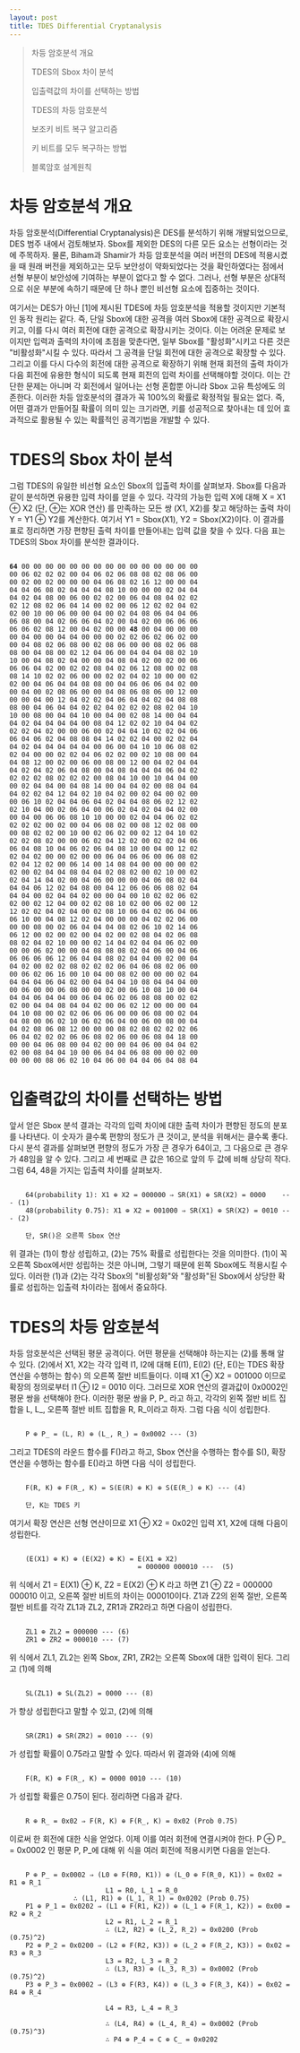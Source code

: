 ```yaml
---
layout: post
title: TDES Differential Cryptanalysis
---
```


> 차등 암호분석 개요
>
> TDES의 Sbox 차이 분석
>
> 입출력값의 차이를 선택하는 방법
>
> TDES의 차등 암호분석
>
> 보조키 비트 복구 알고리즘
>
> 키 비트를 모두 복구하는 방법
>
> 블록암호 설계원칙

# 차등 암호분석 개요
 차등 암호분석(Differential Cryptanalysis)은 DES를 분석하기 위해
개발되었으므로, DES 범주 내에서 검토해보자. Sbox를 제외한 DES의 다른 모든
요소는 선형이라는 것에 주목하자. 물론, Biham과 Shamir가 차등 암호분석을
여러 버전의 DES에 적용시켰을 때 원래 버전을 제외하고는 모두 보안성이
약화되었다는 것을 확인하였다는 점에서 선형 부분이 보안성에 기여하는 부분이
없다고 할 수 없다. 그러나, 선형 부분은 상대적으로 쉬운 부분에 속하기 때문에
단 하나 뿐인 비선형 요소에 집중하는 것이다.

 여기서는 DES가 아닌 [1]에 제시된 TDES에 차등 암호분석을 적용할 것이지만 기본적인 동작
원리는 같다. 즉, 단일 Sbox에 대한 공격을 여러 Sbox에 대한 공격으로
확장시키고, 이를 다시 여러 회전에 대한 공격으로 확장시키는 것이다. 이는 어려운
문제로 보이지만 입력과 출력의 차이에 초점을 맞춘다면, 일부 Sbox를
"활성화"시키고 다른 것은 "비활성화"시킬 수 있다. 따라서 그 공격을 단일
회전에 대한 공격으로 확장할 수 있다. 그리고 이를 다시 다수의 회전에 대한
공격으로 확장하기 위해 현재 회전의 출력 차이가 다음 회전에 유용한 형식이
되도록 현재 회전의 입력 차이를 선택해야할 것이다. 이는 간단한 문제는 아니며
각 회전에서 일어나는 선형 혼합뿐 아니라 Sbox 고유 특성에도 의존한다.
 이러한 차등 암호분석의 결과가 꼭 100%의 확률로 확정적일 필요는 없다. 즉,
어떤 결과가 만들어질 확률이 의미 있는 크기라면, 키를 성공적으로 찾아내는 데
있어 효과적으로 활용될 수 있는 확률적인 공격기법을 개발할 수 있다.

# TDES의 Sbox 차이 분석
 그럼 TDES의 유일한 비선형 요소인 Sbox의 입출력 차이를 살펴보자. Sbox를
다음과 같이 분석하면 유용한 입력 차이를 얻을 수 있다. 각각의 가능한 입력 X에
대해
X = X1 &oplus; X2 (단, &oplus;는 XOR 연산)
를 만족하는 모든 쌍 (X1, X2)를 찾고
해당하는 출력 차이 Y = Y1 &oplus; Y2를 계산한다. 여기서
Y1 = Sbox(X1), Y2 = Sbox(X2)이다. 이 결과를 표로 정리하면 가장 편향된 출력
차이를 만들어내는 입력 값을 찾을 수 있다. 다음 표는 TDES의 Sbox 차이를 분석한
결과이다.

<pre><code>
<strong>64</strong> 00 00 00 00 00 00 00 00 00 00 00 00 00 00 00
00 06 02 02 02 00 04 06 02 06 08 08 02 08 06 00
00 02 00 02 00 00 00 04 06 08 02 16 12 00 00 04
04 04 06 08 02 04 04 04 08 10 00 00 00 02 04 04
04 02 04 08 00 06 00 02 02 00 06 04 08 04 02 02
02 12 08 02 06 04 14 00 02 00 06 12 02 02 04 02
02 00 10 00 06 00 00 04 00 02 04 08 06 04 04 06
06 08 00 04 02 06 06 04 02 00 04 02 00 06 06 06
06 06 02 08 12 00 04 02 00 00 <strong>48</strong> 00 04 00 00 00
00 04 00 00 04 04 00 00 00 02 02 06 02 06 02 00
00 04 08 02 06 08 00 02 08 06 00 00 08 02 06 08
08 00 04 08 00 02 12 04 06 00 04 04 04 08 02 10
10 00 04 08 02 04 00 00 04 08 04 02 00 02 00 06
06 06 04 02 00 02 02 08 04 02 06 12 08 00 02 08
08 14 10 02 02 06 00 00 02 02 04 02 10 00 00 02
02 00 04 06 04 04 08 08 00 04 06 06 06 04 02 00
00 04 00 02 08 06 00 00 04 08 06 08 06 00 12 00
00 00 04 00 12 04 02 02 04 06 04 04 02 04 08 08
08 00 04 06 04 04 02 02 04 02 02 02 08 02 04 10
10 00 08 00 04 04 10 00 04 00 02 08 14 00 04 04
04 02 04 04 04 04 00 08 04 12 02 02 10 04 04 02
02 02 04 02 00 00 06 00 02 04 04 10 02 02 04 06
06 04 06 02 04 08 08 04 14 02 02 04 00 02 02 04
04 02 04 04 04 04 04 00 06 00 04 10 10 06 08 02
02 04 00 00 02 02 04 06 02 02 00 02 10 08 00 04
04 08 12 00 02 00 06 00 08 00 12 00 04 02 04 04
04 02 04 02 06 04 08 00 04 08 04 04 04 06 04 02
02 02 02 08 02 02 02 00 08 04 10 00 10 04 04 00
00 02 04 04 00 04 08 14 00 04 04 02 00 08 04 04
04 02 02 04 12 04 02 10 04 02 00 02 04 00 02 00
00 06 10 02 04 04 06 04 02 04 04 08 06 02 12 02
02 10 04 00 02 06 04 00 06 02 04 02 04 04 02 00
00 04 00 06 06 08 10 10 00 00 02 04 04 06 02 02
02 02 02 00 02 00 04 06 08 02 00 08 12 02 08 00
00 08 02 02 00 10 00 02 06 02 00 02 12 04 10 02
02 02 08 02 00 00 06 02 04 12 02 00 02 02 04 06
06 04 08 10 04 06 02 06 04 08 10 00 04 00 12 02
02 04 02 00 00 02 00 00 06 04 06 06 00 06 08 02
02 04 12 02 00 06 14 00 14 08 04 00 00 00 00 02
02 00 02 04 04 08 04 04 02 08 02 00 02 10 00 02
02 04 14 04 02 00 04 06 00 00 00 04 06 08 02 04
04 04 06 12 02 04 08 00 04 12 06 06 06 08 02 04
04 04 00 02 04 04 02 00 00 04 00 10 02 02 06 02
02 00 02 12 04 00 02 02 08 10 02 00 06 02 00 12
12 02 02 04 02 04 00 02 08 10 06 04 02 06 04 06
06 10 00 04 08 12 02 04 00 00 00 04 02 02 06 00
00 00 08 00 02 06 04 04 04 08 02 06 10 02 14 06
06 12 00 02 00 02 00 04 02 00 02 08 04 02 06 08
08 02 04 02 10 00 00 02 14 04 02 04 04 06 02 00
00 00 06 02 00 00 04 08 08 08 02 04 06 00 04 06
06 06 06 06 12 06 04 04 08 02 04 04 00 02 00 04
04 02 00 02 02 08 02 02 02 06 04 06 08 02 06 00
00 06 02 06 16 00 10 04 00 08 02 00 00 00 02 04
04 04 04 06 04 02 00 04 04 04 10 08 04 04 04 00
00 06 00 00 06 08 00 00 02 00 06 10 08 10 00 04
04 04 06 04 04 00 06 04 06 02 06 08 08 00 02 02
02 00 04 04 08 04 04 02 00 06 02 12 00 00 00 04
04 10 08 00 02 02 06 06 06 00 00 06 08 00 02 04
04 08 00 06 02 10 06 02 06 04 00 06 00 08 00 04
04 02 08 06 08 12 00 00 00 08 02 08 02 02 02 06
06 04 02 02 02 06 06 08 02 06 00 06 08 04 18 00
00 00 04 06 08 00 04 02 00 00 04 06 00 04 04 02
02 00 08 04 04 10 00 06 04 04 06 08 00 00 02 00
00 00 00 08 06 02 10 04 06 00 04 04 06 04 08 04
</code></pre>

# 입출력값의 차이를 선택하는 방법
 앞서 얻은 Sbox 분석 결과는 각각의 입력 차이에 대한 출력 차이가 편향된 정도의
분포를 나타낸다. 이 숫자가 클수록 편향의 정도가 큰 것이고, 분석을 위해서는 클수록
좋다. 다시 분석 결과를 살펴보면 편향의 정도가 가장 큰 경우가 64이고, 그 다음으로
큰 경우가 48임을 알 수 있다. 그리고 세 번째로 큰 값은 16으로 앞의 두 값에 비해
상당히 작다. 그럼 64, 48을 가지는 입출력 차이를 살펴보자.

<pre><code>
	64(probability 1): X1 &oplus; X2 = 000000 &rArr; SR(X1) &oplus; SR(X2) = 0000    --- (1)
	48(probability 0.75): X1 &oplus; X2 = 001000 &rArr; SR(X1) &oplus; SR(X2) = 0010 --- (2)

	단, SR()은 오른쪽 Sbox 연산
</code></pre>

위 결과는 (1)이 항상 성립하고, (2)는 75% 확률로 성립한다는 것을 의미한다.
(1)이 꼭 오른쪽 Sbox에서만 성립하는 것은 아니며, 그렇기 때문에 왼쪽 Sbox에도
적용시킬 수 있다. 이러한 (1)과 (2)는 각각 Sbox의 "비활성화"와 "활성화"된
Sbox에서 상당한 확률로 성립하는 입출력 차이라는 점에서 중요하다.

# TDES의 차등 암호분석
 차등 암호분석은 선택된 평문 공격이다. 어떤 평문을 선택해야 하는지는 (2)를 통해
알 수 있다. (2)에서 X1, X2는 각각 입력 I1, I2에 대해 E(I1), E(I2) (단, E()는
TDES 확장 연산을 수행하는 함수) 의 오른쪽 절반 비트들이다. 이때
	X1 &oplus; X2 = 001000
이므로 확장의 정의로부터
	I1 &oplus; I2 = 0010
이다. 그러므로 XOR 연산의 결과값이 0x0002인 평문 쌍을 선택해야 한다. 이러한
평문 쌍을 P, P_ 라고 하고, 각각의 왼쪽 절반 비트 집합을 L, L_, 오른쪽 절반 비트 집합을 R, R_이라고 하자. 그럼 다음 식이 성립한다.

<pre><code>
	P &oplus; P_ = (L, R) &oplus; (L_, R_) = 0x0002 --- (3)
</code></pre>

그리고 TDES의 라운드 함수를 F()라고 하고, Sbox 연산을 수행하는 함수를 S(),
확장 연산을 수행하는 함수를 E()라고 하면 다음 식이 성립한다.

<pre><code>
	F(R, K) &oplus; F(R_, K) = S(E(R) &oplus; K) &oplus; S(E(R_) &oplus; K) --- (4)

	단, K는 TDES 키
</code></pre>

여기서 확장 연산은 선형 연산이므로 X1 &oplus; X2 = 0x02인 입력 X1, X2에 대해 다음이
성립한다.

<pre><code>
	(E(X1) &oplus; K) &oplus; (E(X2) &oplus; K) = E(X1 &oplus; X2)
								= 000000 000010 ---  (5)
</code></pre>

위 식에서
Z1 = E(X1) &oplus; K, Z2 = E(X2) &oplus; K
라고 하면
Z1 &oplus; Z2 = 000000 000010
이고, 오른쪽 절반 비트의 차이는 000010이다. Z1과 Z2의
왼쪽 절반, 오른쪽 절반 비트를 각각 ZL1과 ZL2, ZR1과 ZR2라고 하면 다음이
성립한다.

<pre><code>
	ZL1 &oplus; ZL2 = 000000 --- (6)
	ZR1 &oplus; ZR2 = 000010 --- (7)
</code></pre>

위 식에서 ZL1, ZL2는 왼쪽 Sbox, ZR1, ZR2는 오른쪽 Sbox에 대한 입력이 된다.
그리고 (1)에 의해

<pre><code>
	SL(ZL1) &oplus; SL(ZL2) = 0000 --- (8)
</code></pre>

가 항상 성립한다고 말할 수 있고, (2)에 의해

<pre><code>
	SR(ZR1) &oplus; SR(ZR2) = 0010 --- (9)
</code></pre>

가 성립할 확률이 0.75라고 말할 수 있다. 따라서 위 결과와 (4)에 의해

<pre><code>
	F(R, K) &oplus; F(R_, K) = 0000 0010 --- (10)
</code></pre>

가 성립할 확률은 0.75이 된다. 정리하면 다음과 같다.

<pre><code>
	R &oplus; R_ = 0x02 &rArr; F(R, K) &oplus; F(R_, K) = 0x02 (Prob 0.75)
</code></pre>

이로써 한 회전에 대한 식을 얻었다. 이제 이를 여러 회전에 연결시켜야 한다.
P &oplus; P_ = 0x0002
인 평문 P, P_에 대해 위 식을 여러 회전에 적용시키면 다음을 얻는다.

<pre><code>
	P &oplus; P_ = 0x0002 &rArr; (L0 &oplus; F(R0, K1)) &oplus; (L_0 &oplus; F(R_0, K1)) = 0x02 = R1 &oplus; R_1
		                L1 = R0, L_1 = R_0
			    &there4; (L1, R1) &oplus; (L_1, R_1) = 0x0202 (Prob 0.75)
	P1 &oplus; P_1 = 0x0202 &rArr; (L1 &oplus; F(R1, K2)) &oplus; (L_1 &oplus; F(R_1, K2)) = 0x00 = R2 &oplus; R_2
		                L2 = R1, L_2 = R_1
		                &there4; (L2, R2) &oplus; (L_2, R_2) = 0x0200 (Prob (0.75)^2)
	P2 &oplus; P_2 = 0x0200 &rArr; (L2 &oplus; F(R2, K3)) &oplus; (L_2 &oplus; F(R_2, K3)) = 0x02 = R3 &oplus; R_3
		                L3 = R2, L_3 = R_2
		                &there4; (L3, R3) &oplus; (L_3, R_3) = 0x0002 (Prob (0.75)^2)
	P3 &oplus; P_3 = 0x0002 &rArr; (L3 &oplus; F(R3, K4)) &oplus; (L_3 &oplus; F(R_3, K4)) = 0x02 = R4 &oplus; R_4 <br>
		                L4 = R3, L_4 = R_3 <br>
		                &there4; (L4, R4) &oplus; (L_4, R_4) = 0x0002 (Prob (0.75)^3)
	                    &there4; P4 &oplus; P_4 = C &oplus; C_ = 0x0202
</code></pre>
